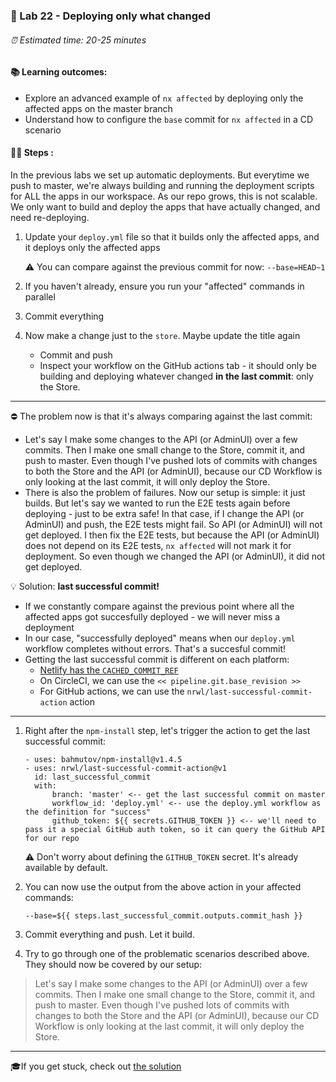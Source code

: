 ### 💈 Lab 22 - Deploying only what changed

###### ⏰ Estimated time: 20-25 minutes

#### 📚 Learning outcomes:

- Explore an advanced example of `nx affected` by deploying only the affected apps on the master branch
- Understand how to configure the `base` commit for `nx affected` in a CD scenario

#### 🏋️‍♀️ Steps :

In the previous labs we set up automatic deployments.
But everytime we push to master, we're always building and running the
deployment scripts for ALL the apps in our workspace.
As our repo grows, this is not scalable. We only want to build 
and deploy the apps that have actually changed, and need re-deploying.

1. Update your `deploy.yml` file so that it builds only the affected apps, and it deploys only the affected apps
    
    ⚠️ You can compare against the previous commit for now: `--base=HEAD~1`

2. If you haven't already, ensure you run your "affected" commands in parallel

3. Commit everything
4. Now make a change just to the `store`. Maybe update the title again
    - Commit and push
    - Inspect your workflow on the GitHub actions tab - it should only be building and deploying 
    whatever changed **in the last commit**: only the Store.

---

⛔ The problem now is that it's always comparing against the last commit:

- Let's say I make some changes to the API (or AdminUI) over a few commits. Then I make one small change to the Store, commit it, and push to master.
  Even though I've pushed lots of commits with changes to both the Store and the API (or AdminUI), because our CD Workflow is only
  looking at the last commit, it will only deploy the Store.
- There is also the problem of failures. Now our setup is simple: it just builds.
But let's say we wanted to run the E2E tests again before deploying - just to be extra safe!
In that case, if I change the API (or AdminUI) and push, the E2E tests might fail. So API (or AdminUI) will not get deployed.
I then fix the E2E tests, but because the API (or AdminUI) does not depend on its E2E tests, `nx affected` will not mark it for deployment. 
So even though we changed the API (or AdminUI), it did not get deployed.

💡 Solution: **last successful commit!**
- If we constantly compare against the previous point where all the affected apps got succesfully deployed - we 
will never miss a deployment
- In our case, "successfully deployed" means when our `deploy.yml` workflow completes without errors. That's a succesful commit!
- Getting the last successful commit is different on each platform:
    - [Netlify has the `CACHED_COMMIT_REF`](https://docs.netlify.com/configure-builds/environment-variables/#git-metadata)
    - On CircleCI, we can use the `<< pipeline.git.base_revision >>`
    - For GitHub actions, we can use the `nrwl/last-successful-commit-action` action

---

1. Right after the `npm-install` step, let's trigger the action to get the last successful commit:

    ```
    - uses: bahmutov/npm-install@v1.4.5
    - uses: nrwl/last-successful-commit-action@v1
      id: last_successful_commit
      with:
          branch: 'master' <-- get the last successful commit on master
          workflow_id: 'deploy.yml' <-- use the deploy.yml workflow as the definition for "success"
          github_token: ${{ secrets.GITHUB_TOKEN }} <-- we'll need to pass it a special GitHub auth token, so it can query the GitHub API for our repo
    ```

    ⚠️ Don't worry about defining the `GITHUB_TOKEN` secret. It's already available by default.
    
2. You can now use the output from the above action in your affected commands:

    ```
    --base=${{ steps.last_successful_commit.outputs.commit_hash }}
    ```

3. Commit everything and push. Let it build.

4. Try to go through one of the problematic scenarios described above. They should now be covered by our setup:

  > Let's say I make some changes to the API (or AdminUI) over a few commits. Then I make one small change to the Store, commit it, and push to master.
  Even though I've pushed lots of commits with changes to both the Store and the API (or AdminUI), because our CD Workflow is only
  looking at the last commit, it will only deploy the Store.

---

🎓If you get stuck, check out [the solution](SOLUTION.md)
